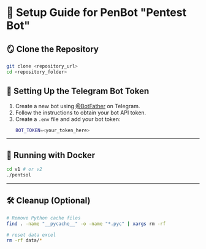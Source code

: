 # 📌 Setup Guide for PenBot "Pentest Bot"

## 🪞 Clone the Repository
```bash
git clone <repository_url>
cd <repository_folder>
```

## 🔑 Setting Up the Telegram Bot Token
1. Create a new bot using [@BotFather](https://t.me/BotFather) on Telegram.
2. Follow the instructions to obtain your bot API token.
3. Create a `.env` file and add your bot token:
   ```sh
   BOT_TOKEN=<your_token_here>
   ```

---

## 🐳 Running with Docker
```bash
cd v1 # or v2
./pentsol
```

---

## 🛠️ Cleanup (Optional)
```bash
# Remove Python cache files
find . -name "__pycache__" -o -name "*.pyc" | xargs rm -rf

# reset data excel
rm -rf data/*
```